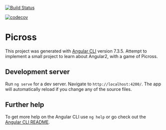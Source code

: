 [![Build Status](https://travis-ci.com/Rtrouve/PicrossAngular.svg?branch=master)](https://travis-ci.com/Rtrouve/PicrossAngular)


[![codecov](https://codecov.io/gh/Rtrouve/PicrossAngular/branch/master/graph/badge.svg)](https://codecov.io/gh/Rtrouve/PicrossAngular)


# Picross

This project was generated with [Angular CLI](https://github.com/angular/angular-cli) version 7.3.5.
Attempt to implement a small project to learn about Angular2, with a game of Picross.


## Development server

Run `ng serve` for a dev server. Navigate to `http://localhost:4200/`. The app will automatically reload if you change any of the source files.

## Further help

To get more help on the Angular CLI use `ng help` or go check out the [Angular CLI README](https://github.com/angular/angular-cli/blob/master/README.md).
